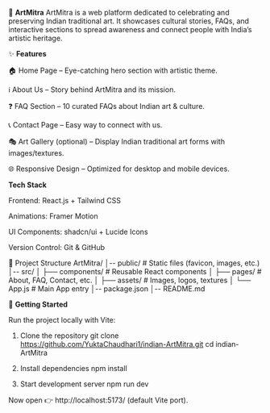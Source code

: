 🎨 **ArtMitra**
ArtMitra is a web platform dedicated to celebrating and preserving Indian traditional art.
It showcases cultural stories, FAQs, and interactive sections to spread awareness and connect people with India’s artistic heritage.

✨ **Features**

🏠 Home Page – Eye-catching hero section with artistic theme.

ℹ️ About Us – Story behind ArtMitra and its mission.

❓ FAQ Section – 10 curated FAQs about Indian art & culture.

📞 Contact Page – Easy way to connect with us.

🎭 Art Gallery (optional) – Display Indian traditional art forms with images/textures.

🌐 Responsive Design – Optimized for desktop and mobile devices.

**Tech Stack**

Frontend: React.js + Tailwind CSS

Animations: Framer Motion

UI Components: shadcn/ui + Lucide Icons

Version Control: Git & GitHub

📂 Project Structure
ArtMitra/
│-- public/ # Static files (favicon, images, etc.)
│-- src/
│ ├── components/ # Reusable React components
│ ├── pages/ # About, FAQ, Contact, etc.
│ ├── assets/ # Images, logos, textures
│ └── App.js # Main App entry
│-- package.json
│-- README.md

🚀 **Getting Started**

Run the project locally with Vite:

1. Clone the repository
git clone https://github.com/YuktaChaudhari1/indian-ArtMitra.git
cd indian-ArtMitra

2. Install dependencies
npm install

3. Start development server
npm run dev


Now open 👉 http://localhost:5173/
 (default Vite port).
